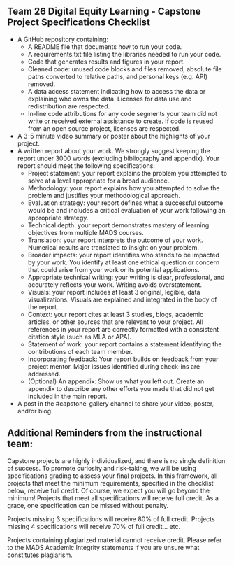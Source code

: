 ## Team 26 Digital Equity Learning - Capstone Project Specifications Checklist

- A GitHub repository containing:
  - A README file that documents how to run your code.
  - A requirements.txt file listing the libraries needed to run your code.
  - Code that generates results and figures in your report.
  - Cleaned code: unused code blocks and files removed, absolute file paths converted to relative paths, and personal keys (e.g. API) removed.
  - A data access statement indicating how to access the data or explaining who owns the data. Licenses for data use and redistribution are respected.
  - In-line code attributions for any code segments your team did not write or received external assistance to create. If code is reused from an open source project, licenses are respected.
- A 3-5 minute video summary or poster about the highlights of your project.
- A written report about your work. We strongly suggest keeping the report under 3000 words (excluding bibliography and appendix). Your report should meet the following specifications:
  - Project statement: your report explains the problem you attempted to solve at a level appropriate for a broad audience.
  - Methodology: your report explains how you attempted to solve the problem and justifies your methodological approach.
  - Evaluation strategy: your report defines what a successful outcome would be and includes a critical evaluation of your work following an appropriate strategy.
  - Technical depth: your report demonstrates mastery of learning objectives from multiple MADS courses.
  - Translation: your report interprets the outcome of your work. Numerical results are translated to insight on your problem.
  - Broader impacts: your report identifies who stands to be impacted by your work. You identify at least one ethical question or concern that could arise from your work or its potential applications.
  - Appropriate technical writing: your writing is clear, professional, and accurately reflects your work. Writing avoids overstatement.
  - Visuals: your report includes at least 3 original, legible, data visualizations. Visuals are explained and integrated in the body of the report.
  - Context: your report cites at least 3 studies, blogs, academic articles, or other sources that are relevant to your project. All references in your report are correctly formatted with a consistent citation style (such as MLA or APA).
  - Statement of work: your report contains a statement identifying the contributions of each team member.
  - Incorporating feedback: Your report builds on feedback from your project mentor. Major issues identified during check-ins are addressed.
  - (Optional) An appendix: Show us what you left out. Create an appendix to describe any other efforts you made that did not get included in the main report.
- A post in the #capstone-gallery channel to share your video, poster, and/or blog.


## Additional Reminders from the instructional team:

Capstone projects are highly individualized, and there is no single definition of success. To promote curiosity and risk-taking, we will be using specifications grading to assess your final projects. In this framework, all projects that meet the minimum requirements, specified in the checklist below, receive full credit. Of course, we expect you will go beyond the minimum! 
Projects that meet all specifications will receive full credit. As a grace, one specification can be missed without penalty.


Projects missing 3 specifications will receive 80% of full credit.
Projects missing 4 specifications will receive 70% of full credit… etc.


Projects containing plagiarized material cannot receive credit. Please refer to the MADS Academic Integrity statements if you are unsure what constitutes plagiarism.
